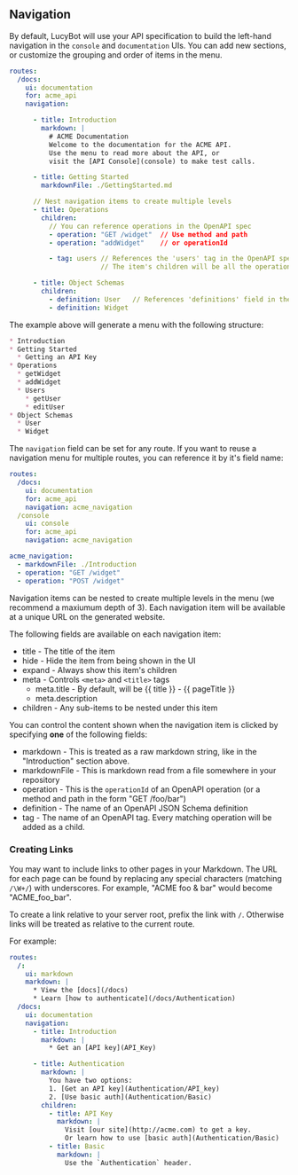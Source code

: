## Navigation
By default, LucyBot will use your API specification to build the left-hand navigation
in the `console` and `documentation` UIs. You can add new sections, or customize the grouping and order
of items in the menu.

```yaml
routes:
  /docs:
    ui: documentation
    for: acme_api
    navigation:

      - title: Introduction
        markdown: |
          # ACME Documentation
          Welcome to the documentation for the ACME API.
          Use the menu to read more about the API, or
          visit the [API Console](console) to make test calls.

      - title: Getting Started
        markdownFile: ./GettingStarted.md

      // Nest navigation items to create multiple levels
      - title: Operations
        children:
          // You can reference operations in the OpenAPI spec
          - operation: "GET /widget"  // Use method and path
          - operation: "addWidget"    // or operationId

          - tag: users // References the 'users' tag in the OpenAPI spec.
                       // The item's children will be all the operations with this tag.

      - title: Object Schemas
        children:
          - definition: User   // References 'definitions' field in the OpenAPI spec.
          - definition: Widget
```

The example above will generate a menu with the following structure:

```markdown
* Introduction
* Getting Started
  * Getting an API Key
* Operations
  * getWidget
  * addWidget
  * Users
    * getUser
    * editUser
* Object Schemas
  * User
  * Widget
```

The `navigation` field can be set for any route. If you want to reuse
a navigation menu for multiple routes, you can reference it by it's field name:

```yaml
routes:
  /docs:
    ui: documentation
    for: acme_api
    navigation: acme_navigation
  /console
    ui: console
    for: acme_api
    navigation: acme_navigation

acme_navigation:
  - markdownFile: ./Introduction
  - operation: "GET /widget"
  - operation: "POST /widget"
```

Navigation items can be nested to create multiple levels in the menu (we
recommend a maxiumum depth of 3). Each navigation item will be
available at a unique URL on the generated website.

The following fields are available on each navigation item:
* title - The title of the item
* hide - Hide the item from being shown in the UI
* expand - Always show this item's children
* meta - Controls `<meta>` and `<title>` tags
  * meta.title - By default, will be {{ title }} - {{ pageTitle }}
  * meta.description
* children - Any sub-items to be nested under this item

You can control the content shown when the navigation item is clicked by specifying
**one** of the following fields:
* markdown - This is treated as a raw markdown string, like in the
"Introduction" section above.
* markdownFile - This is markdown read from a file somewhere in your repository
* operation - This is the `operationId` of an OpenAPI operation (or a method and path in the form "GET /foo/bar")
* definition - The name of an OpenAPI JSON Schema definition
* tag - The name of an OpenAPI tag. Every matching operation will be added as a child.

### Creating Links
You may want to include links to other pages in your Markdown. The URL for each page
can be found by replacing any special characters (matching `/\W+/`) with underscores.
For example, "ACME foo & bar" would become "ACME_foo_bar".

To create a link relative to your server root, prefix the link with `/`. Otherwise
links will be treated as relative to the current route.

For example:
```yaml
routes:
  /:
    ui: markdown
    markdown: |
      * View the [docs](/docs)
      * Learn [how to authenticate](/docs/Authentication)
  /docs:
    ui: documentation
    navigation:
      - title: Introduction
        markdown: |
          * Get an [API key](API_Key)

      - title: Authentication
        markdown: |
          You have two options:
          1. [Get an API key](Authentication/API_key)
          2. [Use basic auth](Authentication/Basic)
        children:
          - title: API Key
            markdown: |
              Visit [our site](http://acme.com) to get a key.
              Or learn how to use [basic auth](Authentication/Basic)
          - title: Basic
            markdown: |
              Use the `Authentication` header.
```
